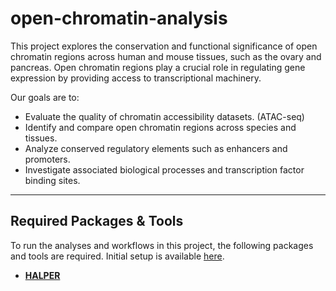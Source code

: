 # open-chromatin-analysis

This project explores the conservation and functional significance of open chromatin regions across human and mouse tissues, such as the ovary and pancreas. Open chromatin regions play a crucial role in regulating gene expression by providing access to transcriptional machinery.  

Our goals are to:  
- Evaluate the quality of chromatin accessibility datasets. (ATAC-seq)
- Identify and compare open chromatin regions across species and tissues.
- Analyze conserved regulatory elements such as enhancers and promoters.
- Investigate associated biological processes and transcription factor binding sites.

---

## Required Packages & Tools
To run the analyses and workflows in this project, the following packages and tools are required. Initial setup is available [here](setup/README.md). 

- **[HALPER](https://github.com/pfenninglab/halLiftover-postprocessing.git)**
